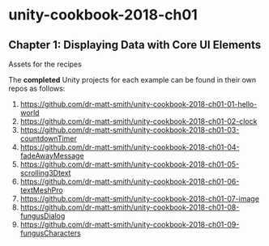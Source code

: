 # unity-cookbook-2018-ch01

## Chapter 1: Displaying Data with Core UI Elements

Assets for the recipes

The **completed** Unity projects for each example can be found in their own repos as follows:

1. https://github.com/dr-matt-smith/unity-cookbook-2018-ch01-01-hello-world
2. https://github.com/dr-matt-smith/unity-cookbook-2018-ch01-02-clock
3. https://github.com/dr-matt-smith/unity-cookbook-2018-ch01-03-countdownTimer
4. https://github.com/dr-matt-smith/unity-cookbook-2018-ch01-04-fadeAwayMessage
5. https://github.com/dr-matt-smith/unity-cookbook-2018-ch01-05-scrolling3Dtext
6. https://github.com/dr-matt-smith/unity-cookbook-2018-ch01-06-textMeshPro
7. https://github.com/dr-matt-smith/unity-cookbook-2018-ch01-07-image
8. https://github.com/dr-matt-smith/unity-cookbook-2018-ch01-08-fungusDialog
9. https://github.com/dr-matt-smith/unity-cookbook-2018-ch01-09-fungusCharacters
